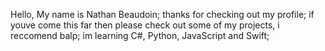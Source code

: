 Hello, My name is Nathan Beaudoin;
thanks for checking out my profile;
if youve come this far then please check out some of my projects, i reccomend balp;
im learning C#, Python, JavaScript and Swift;
